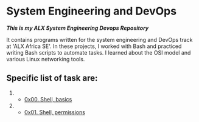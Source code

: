 # System Engineering and DevOps

**_This is my ALX System Engineering Devops Repository_**

It contains programs written for the system engineering and DevOps track at 'ALX Africa SE'. In these projects, I worked with Bash and practiced writing Bash scripts to automate tasks. I learned about the OSI model and various Linux networking tools. 

## Specific list of task are:

1. * [0x00. Shell, basics](./0x00-shell_basics)
2. * [0x01. Shell, permissions](./0x01-shell_permissions)

